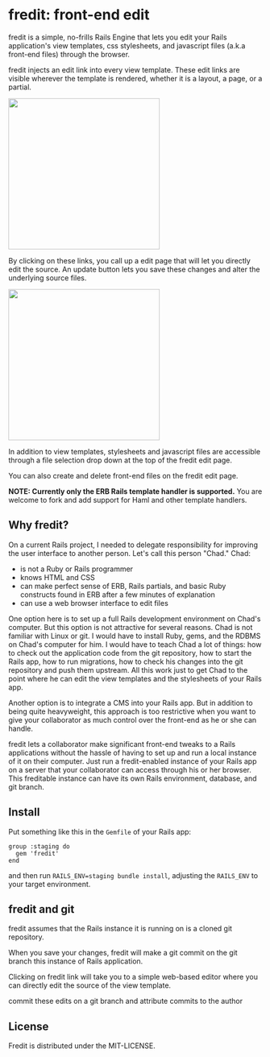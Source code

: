 # fredit: front-end edit

fredit is a simple, no-frills Rails Engine that lets you edit your Rails
application's view templates, css stylesheets, and javascript files
(a.k.a front-end files) through the browser.

fredit injects an edit link into every view template. These edit links
are visible wherever the template is rendered, whether it is a layout,
a page, or a partial. 

<img style="width:300px" src="https://github.com/danchoi/fredit/raw/master/screens/links.png"/>

By clicking on these links, you call up a edit page that will let you
directly edit the source. An update button lets you save these changes
and alter the underlying source files.

<img style="width:300px" src="https://github.com/danchoi/fredit/raw/master/screens/fredit.png"/>

In addition to view templates, stylesheets and javascript files are
accessible through a file selection drop down at the top of the fredit
edit page. 

You can also create and delete front-end files on the fredit edit page.

**NOTE: Currently only the ERB Rails template handler is supported.**
You are welcome to fork and add support for Haml and other template
handlers. 


## Why fredit?

On a current Rails project, I needed to delegate responsibility for
improving the user interface to another person. Let's call this person
"Chad." Chad:

* is not a Ruby or Rails programmer
* knows HTML and CSS
* can make perfect sense of ERB, Rails partials, and basic Ruby
  constructs found in ERB after a few minutes of explanation 
* can use a web browser interface to edit files

One option here is to set up a full Rails development environment on
Chad's computer. But this option is not attractive for several
reasons. Chad is not familiar with Linux or git. I would have to install
Ruby, gems, and the RDBMS on Chad's computer for him. I would have to
teach Chad a lot of things: how to check out the application code from
the git repository, how to start the Rails app, how to run migrations,
how to check his changes into the git repository and push them upstream.
All this work just to get Chad to the point where he can edit the view
templates and the stylesheets of your Rails app.

Another option is to integrate a CMS into your Rails app. But in
addition to being quite heavyweight, this approach is too restrictive when
you want to give your collaborator as much control over the front-end as
he or she can handle.

fredit lets a collaborator make significant front-end tweaks to a Rails
applications without the hassle of having to set up and run a local
instance of it on their computer. Just run a fredit-enabled instance of
your Rails app on a server that your collaborator can access through his
or her browser. This freditable instance can have its own Rails
environment, database, and git branch.


## Install

Put something like this in the `Gemfile` of your Rails app:

    group :staging do
      gem 'fredit'
    end

and then run `RAILS_ENV=staging bundle install`, adjusting the
`RAILS_ENV` to your target environment.




## fredit and git 

fredit assumes that the Rails instance it is running on is a cloned git
repository. 

When you save your changes, fredit will make a git commit on
the git branch this instance of Rails application.

Clicking on fredit link will take you to a simple web-based editor where
you can directly edit the source of the view template.



commit these edits on a git branch and attribute commits to the author



## License

Fredit is distributed under the MIT-LICENSE.

